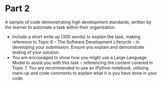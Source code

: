 # Part 2

A sample of code demonstrating high development standards, written by the learner to automate a task within their organisation.
- Include a short write up (300 words) to explain the task, making reference to Topic 6 – The Software Development Lifecycle – in developing your submission. Ensure you explain and demonstrate testing of your solution.
- You are encouraged to show how you might use a Large Language Model to assist you with this task – referencing the content covered in Topic 7.
You are recommended to use an iPython notebook, utilising mark-up and code comments to explain what it is you have done in your code.
